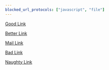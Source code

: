 ```yaml
---
blocked_url_protocols: ["javascript", "file"]
---
```


[Good Link](http://marked.js.org)

[Better Link](https://marked.js.org)

[Mail Link](mailto:marked@example.com)

[Bad Link](file:///etc/passwd)

[Naughty Link](javascript:alert('xss'))
